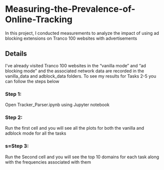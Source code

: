 # Measuring-the-Prevalence-of-Online-Tracking
In this project, I conducted measurements to analyze the impact of using ad blocking extensions on Tranco 100 websites with advertisements 

## Details
I've already visited Tranco 100 websites in the “vanilla mode” and “ad blocking mode” and the associated network data are recorded in the vanilla_data and adblock_data folders. To see my results for Tasks 2-5 you can follow the steps below

### Step 1: 
Open Tracker_Parser.ipynb using Jupyter notebook

### Step 2:
Run the first cell and you will see all the plots for both the vanilla and adblock mode for all the tasks

### s=Step 3:
Run the Second cell and you will see the top 10 domains for each task along with the frequencies associated with them

